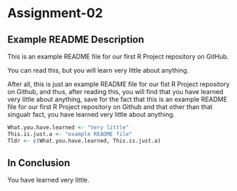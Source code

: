 Assignment-02
================

## Example README Description

This is an example README file for our first R Project repository on
GitHub.

You can read this, but you will learn very little about anything.

After all, this is just an example README file for our fist R Project
repository on Github, and thus, after reading this, you will find that
you have learned very little about anything, save for the fact that this
is an example README file for our first R Project repository on Github
and that other than that singualr fact, you have learned very little
about anything.

``` r
What.you.have.learned <- "Very little"
This.is.just.a <- "example README file"
Tldr <- c(What.you.have.learned, This.is.just.a)
```

## In Conclusion

You have learned very little.
